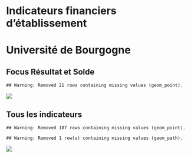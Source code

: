 Indicateurs financiers d’établissement
================

# Université de Bourgogne

## Focus Résultat et Solde

    ## Warning: Removed 21 rows containing missing values (geom_point).

![](université_de_bourgogne_files/figure-gfm/etab.focus-1.png)<!-- -->

## Tous les indicateurs

    ## Warning: Removed 187 rows containing missing values (geom_point).

    ## Warning: Removed 1 row(s) containing missing values (geom_path).

![](université_de_bourgogne_files/figure-gfm/etab-1.png)<!-- -->
